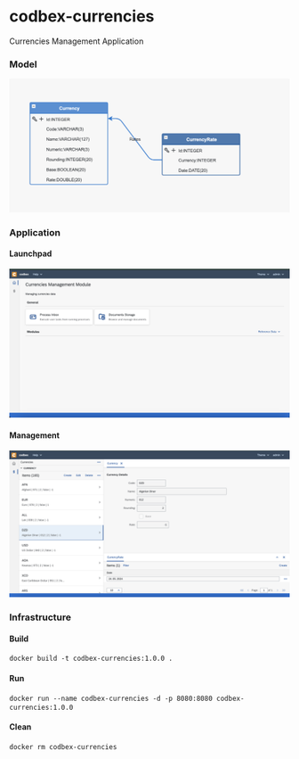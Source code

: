 # codbex-currencies
Currencies Management Application

### Model

![model](images/currencies-model.png)

### Application

#### Launchpad

![launchpad](images/currencies-launchpad.png)

#### Management

![management](images/currencies-management.png)

### Infrastructure

#### Build

	docker build -t codbex-currencies:1.0.0 .

#### Run

	docker run --name codbex-currencies -d -p 8080:8080 codbex-currencies:1.0.0

#### Clean

	docker rm codbex-currencies